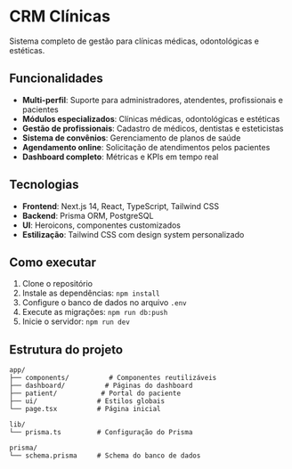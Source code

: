 # CRM Clínicas

Sistema completo de gestão para clínicas médicas, odontológicas e estéticas.

## Funcionalidades

- **Multi-perfil**: Suporte para administradores, atendentes, profissionais e pacientes
- **Módulos especializados**: Clínicas médicas, odontológicas e estéticas
- **Gestão de profissionais**: Cadastro de médicos, dentistas e esteticistas
- **Sistema de convênios**: Gerenciamento de planos de saúde
- **Agendamento online**: Solicitação de atendimentos pelos pacientes
- **Dashboard completo**: Métricas e KPIs em tempo real

## Tecnologias

- **Frontend**: Next.js 14, React, TypeScript, Tailwind CSS
- **Backend**: Prisma ORM, PostgreSQL
- **UI**: Heroicons, componentes customizados
- **Estilização**: Tailwind CSS com design system personalizado

## Como executar

1. Clone o repositório
2. Instale as dependências: `npm install`
3. Configure o banco de dados no arquivo `.env`
4. Execute as migrações: `npm run db:push`
5. Inicie o servidor: `npm run dev`

## Estrutura do projeto

```
app/
├── components/          # Componentes reutilizáveis
├── dashboard/          # Páginas do dashboard
├── patient/           # Portal do paciente
├── ui/               # Estilos globais
└── page.tsx          # Página inicial

lib/
└── prisma.ts         # Configuração do Prisma

prisma/
└── schema.prisma     # Schema do banco de dados
```
